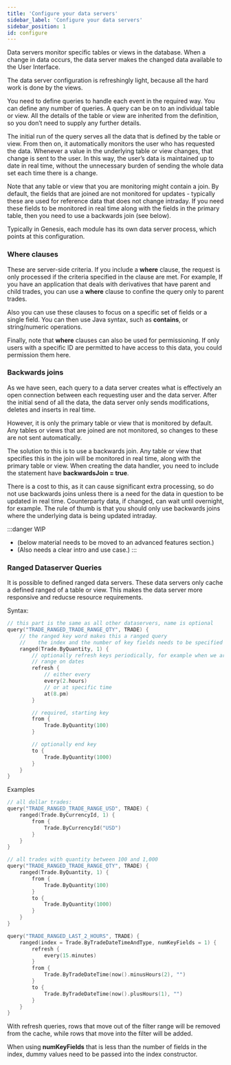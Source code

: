 ```yaml
---
title: 'Configure your data servers'
sidebar_label: 'Configure your data servers'
sidebar_position: 1
id: configure
---
```


Data servers monitor specific tables or views in the database. When a change in data occurs, the data server makes the changed data available to the User Interface.

The data server configuration is refreshingly light, because all the hard work is done by the views.

You need to define queries to handle each event in the required way. You can define any number of queries. A query can be on to an individual table or view. All the details of the table or view are inherited from the definition, so you don’t need to supply any further details.

The initial run of the query serves all the data that is defined by the table or view. From then on, it automatically monitors the user who has requested the data. Whenever a value in the underlying table or view changes, that change is sent to the user. In this way, the user’s data is maintained up to date in real time, without the unnecessary burden of sending the whole data set each time there is a change.

Note that any table or view that you are monitoring might contain a join. By default, the fields that are joined are not monitored for updates - typically these are used for reference data that does not change intraday. If you need these fields to be monitored in real time along with the fields in the primary table, then you need to use a backwards join (see below).

Typically in Genesis, each module has its own data server process, which points at this configuration.

### Where clauses

These are server-side criteria. If you include a **where** clause, the request is only processed if the criteria specified in the clause are met. For example, If you have an application that deals with derivatives that have parent and child trades, you can use a **where** clause to confine the query only to parent trades.

Also you can use these clauses to focus on a specific set of fields or a single field. You can then use Java syntax, such as **contains**, or string/numeric operations.

Finally, note that **where** clauses can also be used for permissioning. If only users with a specific ID are permitted to have access to this data, you could permission them here.

### Backwards joins

As we have seen, each query to a data server creates what is effectively an open connection between each requesting user and the data server. After the initial send of all the data, the data server only sends modifications, deletes and inserts in real time.

However, it is only the primary table or view that is monitored by default. Any tables or views that are joined are not monitored, so changes to these are not sent automatically.

The solution to this is to use a backwards join. Any table or view that specifies this in the join will be monitored in real time, along with the primary table or view. When creating the data handler, you need to include the statement have **backwardsJoin = true**.

There is a cost to this, as it can cause significant extra processing, so do not use backwards joins unless there is a need for the data in question to be updated in real time. Counterparty data, if changed, can wait until overnight, for example. The rule of thumb is that you should only use backwards joins where the underlying data is being updated intraday.

:::danger WIP
* (below material needs to be moved to an advanced features section.)
* (Also needs a clear intro and use case.)
:::

### Ranged Dataserver Queries

It is possible to defined ranged data servers. These data servers only cache a defined ranged of a table or view. This makes the data server more responsive and reducse resource requirements.

Syntax:

```kotlin
// this part is the same as all other dataservers, name is optional
query("TRADE_RANGED_TRADE_RANGE_QTY", TRADE) {
    // the ranged key word makes this a ranged query
    //    the index and the number of key fields needs to be specified
    ranged(Trade.ByQuantity, 1) {
        // optionally refresh keys periodically, for example when we are doing a
        // range on dates
        refresh {
            // either every
            every(2.hours)
            // or at specific time
            at(8.pm)
        }

        // required, starting key
        from {
            Trade.ByQuantity(100)
        }

        // optionally end key
        to {
            Trade.ByQuantity(1000)
        }
    }
}
```

Examples

```kotlin
// all dollar trades:
query("TRADE_RANGED_TRADE_RANGE_USD", TRADE) {
    ranged(Trade.ByCurrencyId, 1) {
        from {
            Trade.ByCurrencyId("USD")
        }
    }
}

// all trades with quantity between 100 and 1,000
query("TRADE_RANGED_TRADE_RANGE_QTY", TRADE) {
    ranged(Trade.ByQuantity, 1) {
        from {
            Trade.ByQuantity(100)
        }
        to {
            Trade.ByQuantity(1000)
        }
    }
}

query("TRADE_RANGED_LAST_2_HOURS", TRADE) {
    ranged(index = Trade.ByTradeDateTimeAndType, numKeyFields = 1) {
        refresh {
            every(15.minutes)
        }
        from {
            Trade.ByTradeDateTime(now().minusHours(2), "")
        }
        to {
            Trade.ByTradeDateTime(now().plusHours(1), "")
        }
    }
}
```

With refresh queries, rows that move out of the filter range will be removed from the cache, while rows that move into the filter will be added.

When using **numKeyFields** that is less than the number of fields in the index, dummy values need to be passed into the index constructor.